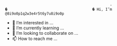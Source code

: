 													-							 	�										� Hi, I’m @8i9o0p1q2w3e4r5t6y7u8i9o0p
- 👀 I’m interested in ...
- 🌱 I’m currently learning ...
- 💞️ I’m looking to collaborate on ...
- 📫 How to reach me ...

<!---
8i9o0p1q2w3e4r5t6y7u8i9o0p/8i9o0p1q2w3e4r5t6y7u8i9o0											p is a ✨ special ✨ repository because its `README.md` (this file) appears on your GitHub profile.
You can click the Preview link to take a look at your changes.
--->
